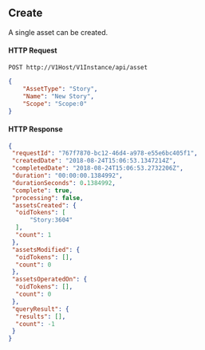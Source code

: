 ## Create

A single asset can be created.

#### HTTP Request

`POST http://V1Host/V1Instance/api/asset`

```json
{
    "AssetType": "Story",
    "Name": "New Story",
    "Scope": "Scope:0"
}
```

#### HTTP Response

```json
{
 "requestId": "767f7870-bc12-46d4-a978-e55e6bc405f1",
 "createdDate": "2018-08-24T15:06:53.1347214Z",
 "completedDate": "2018-08-24T15:06:53.2732206Z",
 "duration": "00:00:00.1384992",
 "durationSeconds": 0.1384992,
 "complete": true,
 "processing": false,
 "assetsCreated": {
  "oidTokens": [
      "Story:3604"
  ],
  "count": 1
 },
 "assetsModified": {
  "oidTokens": [],
  "count": 0
 },
 "assetsOperatedOn": {
  "oidTokens": [],
  "count": 0
 },
 "queryResult": {
  "results": [],
  "count": -1
 }
}
```